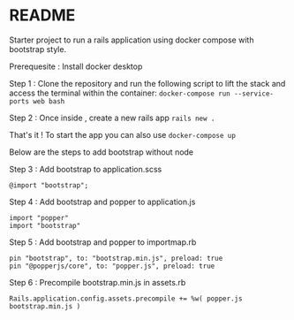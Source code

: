 # README

Starter project to run a rails application using docker compose with bootstrap style.

Prerequesite : Install docker desktop

Step 1 : Clone the repository and run the following script to lift the stack and access the terminal within the container:
```docker-compose run --service-ports web bash```

Step 2 : Once inside , create a new rails app
```rails new .```

That's it !
To start the app you can also use
```docker-compose up```


Below are the steps to add bootstrap without node

Step 3 : Add bootstrap to application.scss
```
@import "bootstrap";
```

Step 4 : Add bootstrap and popper to application.js
```
import "popper"
import "bootstrap"
```

Step 5 : Add bootstrap and popper to importmap.rb
```
pin "bootstrap", to: "bootstrap.min.js", preload: true
pin "@popperjs/core", to: "popper.js", preload: true
```

Step 6 : Precompile bootstrap.min.js in assets.rb
```
Rails.application.config.assets.precompile += %w( popper.js bootstrap.min.js )
```
